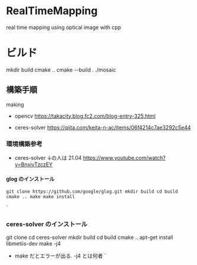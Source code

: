 # RealTimeMapping
real time mapping using optical image with cpp


# ビルド
mkdir build
cmake ..
cmake --build .
./mosaic


## 構築手順
making
- opencv
https://takacity.blog.fc2.com/blog-entry-325.html


- ceres-solver
https://qiita.com/keita-n-ac/items/06f4214c7ae3292c5e44






### 環境構築参考
- ceres-solver ↓の人は 21.04
https://www.youtube.com/watch?v=BnxivTzczEY


#### glog のインストール
`
git clone https://github.com/google/glog.git
mkdir build
cd build
cmake ..
make
make install
`


`
### ceres-solver のインストール
git clone 
cd ceres-solver
mkdir build
cd build
cmake ..
apt-get install libmetiis-dev
make -j4
- make だとエラーが出る. -j4 とは何者
`


